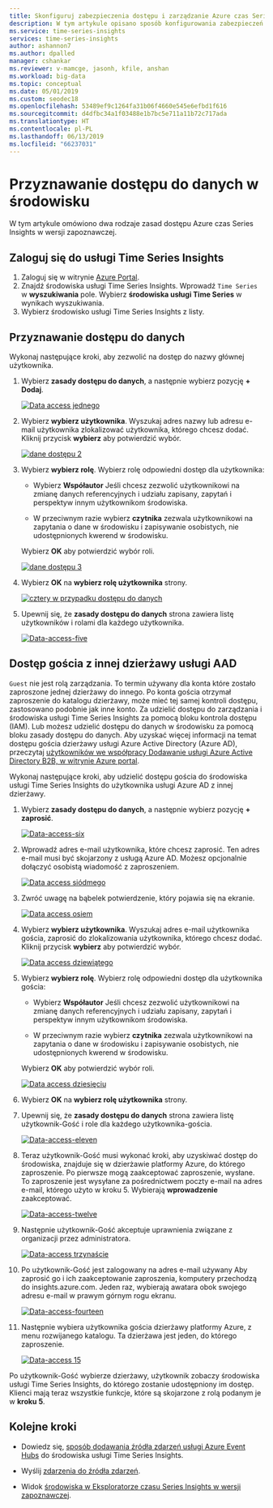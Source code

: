 ```yaml
---
title: Skonfiguruj zabezpieczenia dostępu i zarządzanie Azure czas Series Insights w wersji zapoznawczej | Dokumentacja firmy Microsoft
description: W tym artykule opisano sposób konfigurowania zabezpieczeń i uprawnień jako dostęp do funkcji zarządzania zasadami i dostępu do danych zasad, aby zabezpieczyć Azure czas Series Insights w wersji zapoznawczej.
ms.service: time-series-insights
services: time-series-insights
author: ashannon7
ms.author: dpalled
manager: cshankar
ms.reviewer: v-mamcge, jasonh, kfile, anshan
ms.workload: big-data
ms.topic: conceptual
ms.date: 05/01/2019
ms.custom: seodec18
ms.openlocfilehash: 53489ef9c1264fa31b06f4660e545e6efbd1f616
ms.sourcegitcommit: d4dfbc34a1f03488e1b7bc5e711a11b72c717ada
ms.translationtype: HT
ms.contentlocale: pl-PL
ms.lasthandoff: 06/13/2019
ms.locfileid: "66237031"
---
```

# <a name="grant-data-access-to-an-environment"></a>Przyznawanie dostępu do danych w środowisku

W tym artykule omówiono dwa rodzaje zasad dostępu Azure czas Series Insights w wersji zapoznawczej.

## <a name="sign-in-to-time-series-insights"></a>Zaloguj się do usługi Time Series Insights

1. Zaloguj się w witrynie [Azure Portal](https://portal.azure.com/).
1. Znajdź środowiska usługi Time Series Insights. Wprowadź `Time Series` w **wyszukiwania** pole. Wybierz **środowiska usługi Time Series** w wynikach wyszukiwania.
1. Wybierz środowisko usługi Time Series Insights z listy.

## <a name="grant-data-access"></a>Przyznawanie dostępu do danych

Wykonaj następujące kroki, aby zezwolić na dostęp do nazwy głównej użytkownika.

1. Wybierz **zasady dostępu do danych**, a następnie wybierz pozycję **+ Dodaj**.

    [![Data access jednego](media/data-access/data-access-one.png)](media/data-access/data-access-one.png#lightbox)

1. Wybierz **wybierz użytkownika**. Wyszukaj adres nazwy lub adresu e-mail użytkownika zlokalizować użytkownika, którego chcesz dodać. Kliknij przycisk **wybierz** aby potwierdzić wybór.

    [![dane dostępu 2](media/data-access/data-access-two.png)](media/data-access/data-access-two.png#lightbox)

1. Wybierz **wybierz rolę**. Wybierz rolę odpowiedni dostęp dla użytkownika:

    * Wybierz **Współautor** Jeśli chcesz zezwolić użytkownikowi na zmianę danych referencyjnych i udziału zapisany, zapytań i perspektyw innym użytkownikom środowiska.

    * W przeciwnym razie wybierz **czytnika** zezwala użytkownikowi na zapytania o dane w środowisku i zapisywanie osobistych, nie udostępnionych kwerend w środowisku.

   Wybierz **OK** aby potwierdzić wybór roli.

    [![dane dostępu 3](media/data-access/data-access-three.png)](media/data-access/data-access-three.png#lightbox)

1. Wybierz **OK** na **wybierz rolę użytkownika** strony.

    [![cztery w przypadku dostępu do danych](media/data-access/data-access-four.png)](media/data-access/data-access-four.png#lightbox)

1. Upewnij się, że **zasady dostępu do danych** strona zawiera listę użytkowników i rolami dla każdego użytkownika.

    [![Data-access-five](media/data-access/data-access-five.png)](media/data-access/data-access-five.png#lightbox)

## <a name="provide-guest-access-from-another-aad-tenant"></a>Dostęp gościa z innej dzierżawy usługi AAD

`Guest` nie jest rolą zarządzania. To termin używany dla konta które zostało zaproszone jednej dzierżawy do innego. Po konta gościa otrzymał zaproszenie do katalogu dzierżawy, może mieć tej samej kontroli dostępu, zastosowano podobnie jak inne konto. Za udzielić dostępu do zarządzania i środowiska usługi Time Series Insights za pomocą bloku kontrola dostępu (IAM). Lub możesz udzielić dostępu do danych w środowisku za pomocą bloku zasady dostępu do danych. Aby uzyskać więcej informacji na temat dostępu gościa dzierżawy usługi Azure Active Directory (Azure AD), przeczytaj [użytkowników we współpracy Dodawanie usługi Azure Active Directory B2B, w witrynie Azure portal](https://docs.microsoft.com/azure/active-directory/b2b/add-users-administrator).

Wykonaj następujące kroki, aby udzielić dostępu gościa do środowiska usługi Time Series Insights do użytkownika usługi Azure AD z innej dzierżawy.

1. Wybierz **zasady dostępu do danych**, a następnie wybierz pozycję **+ zaprosić**.

    [![Data-access-six](media/data-access/data-access-six.png)](media/data-access/data-access-six.png#lightbox)

1. Wprowadź adres e-mail użytkownika, które chcesz zaprosić. Ten adres e-mail musi być skojarzony z usługą Azure AD. Możesz opcjonalnie dołączyć osobistą wiadomość z zaproszeniem.

    [![Data access siódmego](media/data-access/data-access-seven.png)](media/data-access/data-access-seven.png#lightbox)

1. Zwróć uwagę na bąbelek potwierdzenie, który pojawia się na ekranie.

    [![Data access osiem](media/data-access/data-access-eight.png)](media/data-access/data-access-eight.png#lightbox)

1. Wybierz **wybierz użytkownika**. Wyszukaj adres e-mail użytkownika gościa, zaprosić do zlokalizowania użytkownika, którego chcesz dodać. Kliknij przycisk **wybierz** aby potwierdzić wybór.

    [![Data access dziewiątego](media/data-access/data-access-nine.png)](media/data-access/data-access-nine.png#lightbox)

1. Wybierz **wybierz rolę**. Wybierz rolę odpowiedni dostęp dla użytkownika gościa:

    * Wybierz **Współautor** Jeśli chcesz zezwolić użytkownikowi na zmianę danych referencyjnych i udziału zapisany, zapytań i perspektyw innym użytkownikom środowiska.

    * W przeciwnym razie wybierz **czytnika** zezwala użytkownikowi na zapytania o dane w środowisku i zapisywanie osobistych, nie udostępnionych kwerend w środowisku.

   Wybierz **OK** aby potwierdzić wybór roli.

    [![Data access dziesięciu](media/data-access/data-access-ten.png)](media/data-access/data-access-ten.png#lightbox)

1. Wybierz **OK** na **wybierz rolę użytkownika** strony.

1. Upewnij się, że **zasady dostępu do danych** strona zawiera listę użytkownik-Gość i role dla każdego użytkownika-gościa.

    [![Data-access-eleven](media/data-access/data-access-eleven.png)](media/data-access/data-access-eleven.png#lightbox)

1. Teraz użytkownik-Gość musi wykonać kroki, aby uzyskiwać dostęp do środowiska, znajduje się w dzierżawie platformy Azure, do którego zaproszenie. Po pierwsze mogą zaakceptować zaproszenie, wysłane. To zaproszenie jest wysyłane za pośrednictwem poczty e-mail na adres e-mail, którego użyto w kroku 5. Wybierają **wprowadzenie** zaakceptować.

    [![Data-access-twelve](media/data-access/data-access-twelve.png)](media/data-access/data-access-twelve.png#lightbox)

1. Następnie użytkownik-Gość akceptuje uprawnienia związane z organizacji przez administratora.

    [![Data-access trzynaście](media/data-access/data-access-thirteen.png)](media/data-access/data-access-thirteen.png#lightbox)

1. Po użytkownik-Gość jest zalogowany na adres e-mail używany Aby zaprosić go i ich zaakceptowanie zaproszenia, komputery przechodzą do insights.azure.com. Jeden raz, wybierają awatara obok swojego adresu e-mail w prawym górnym rogu ekranu.

    [![Data-access-fourteen](media/data-access/data-access-fourteen.png)](media/data-access/data-access-fourteen.png#lightbox)

1. Następnie wybiera użytkownika gościa dzierżawy platformy Azure, z menu rozwijanego katalogu. Ta dzierżawa jest jeden, do którego zaproszenie.

    [![Data-access 15](media/data-access/data-access-fifteen.png)](media/data-access/data-access-fifteen.png#lightbox)

Po użytkownik-Gość wybierze dzierżawy, użytkownik zobaczy środowiska usługi Time Series Insights, do którego zostanie udostępniony im dostęp. Klienci mają teraz wszystkie funkcje, które są skojarzone z rolą podanym je w **kroku 5**.

## <a name="next-steps"></a>Kolejne kroki

* Dowiedz się, [sposób dodawania źródła zdarzeń usługi Azure Event Hubs](./time-series-insights-how-to-add-an-event-source-eventhub.md) do środowiska usługi Time Series Insights.

* Wyślij [zdarzenia do źródła zdarzeń](./time-series-insights-send-events.md).

* Widok [środowiska w Eksploratorze czasu Series Insights w wersji zapoznawczej](./time-series-insights-update-explorer.md).
